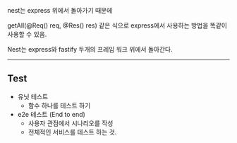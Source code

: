nest는 express 위에서 돌아가기 때문에

getAll(@Req() req, @Res() res) 같은 식으로 express에서 사용하는 방법을 똑같이 사용할 수 있음.

Nest는 express와 fastify 두개의 프레임 워크 위에서 돌아간다.

---

## Test

- 유닛 테스트
  - 함수 하나를 테스트 하기
- e2e 테스트 (End to end)
  - 사용자 관점에서 시나리오를 작성
  - 전체적인 서비스를 테스트 하는 것.
